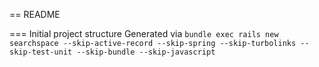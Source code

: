 == README

=== Initial project structure
Generated via `bundle exec rails new searchspace --skip-active-record --skip-spring --skip-turbolinks --skip-test-unit --skip-bundle --skip-javascript`
